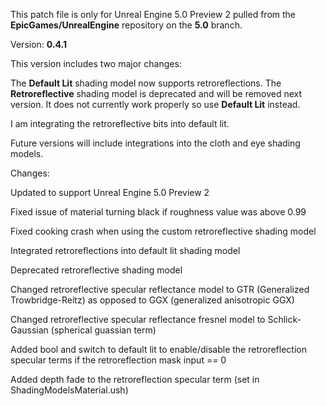 This patch file is only for Unreal Engine 5.0 Preview 2 pulled from the **EpicGames/UnrealEngine** repository on the **5.0** branch.

Version: **0.4.1**

This version includes two major changes:

The **Default Lit** shading model now supports retroreflections.
The **Retroreflective** shading model is deprecated and will be removed next version. It does not currently work properly so use **Default Lit** instead.

I am integrating the retroreflective bits into default lit.

Future versions will include integrations into the cloth and eye shading models.


Changes:

Updated to support Unreal Engine 5.0 Preview 2

Fixed issue of material turning black if roughness value was above 0.99

Fixed cooking crash when using the custom retroreflective shading model

Integrated retroreflections into default lit shading model

Deprecated retroreflective shading model

Changed retroreflective specular reflectance model to GTR (Generalized Trowbridge-Reitz) as opposed to GGX (generalized anisotropic GGX)

Changed retroreflective specular reflectance fresnel model to Schlick-Gaussian (spherical guassian term)

Added bool and switch to default lit to enable/disable the retroreflection specular terms if the retroreflection mask input == 0

Added depth fade to the retroreflection specular term (set in ShadingModelsMaterial.ush)

